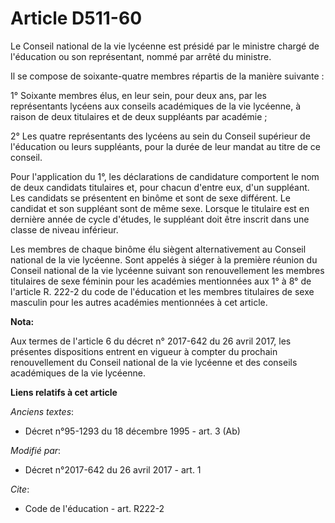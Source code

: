 # Article D511-60

Le Conseil national de la vie lycéenne est présidé par le ministre chargé de l'éducation ou son représentant, nommé par
arrêté du ministre.

Il se compose de soixante-quatre membres répartis de la manière suivante :

1° Soixante membres élus, en leur sein, pour deux ans, par les représentants lycéens aux conseils académiques de la vie
lycéenne, à raison de deux titulaires et de deux suppléants par académie ;

2° Les quatre représentants des lycéens au sein du Conseil supérieur de l'éducation ou leurs suppléants, pour la durée de
leur mandat au titre de ce conseil.

Pour l'application du 1°, les déclarations de candidature comportent le nom de deux candidats titulaires et, pour chacun
d'entre eux, d'un suppléant. Les candidats se présentent en binôme et sont de sexe différent. Le candidat et son suppléant
sont de même sexe. Lorsque le titulaire est en dernière année de cycle d'études, le suppléant doit être inscrit dans une
classe de niveau inférieur.

Les membres de chaque binôme élu siègent alternativement au Conseil national de la vie lycéenne. Sont appelés à siéger à la
première réunion du Conseil national de la vie lycéenne suivant son renouvellement les membres titulaires de sexe féminin
pour les académies mentionnées aux 1° à 8° de l'article R. 222-2 du code de l'éducation et les membres titulaires de sexe
masculin pour les autres académies mentionnées à cet article.

**Nota:**

Aux termes de l'article 6 du décret n° 2017-642 du 26 avril 2017, les présentes dispositions entrent en vigueur à compter du
prochain renouvellement du Conseil national de la vie lycéenne et des conseils académiques de la vie lycéenne.

**Liens relatifs à cet article**

_Anciens textes_:

  - Décret n°95-1293 du 18 décembre 1995 - art. 3 (Ab)

_Modifié par_:

  - Décret n°2017-642 du 26 avril 2017 - art. 1

_Cite_:

  - Code de l'éducation - art. R222-2
